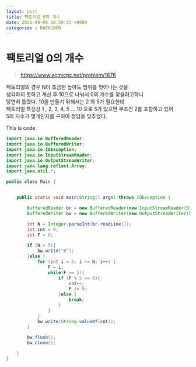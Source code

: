 ```yaml
---
layout: post
title: 팩토리얼 0의 개수
date: 2022-09-08 18:59:23 +0900
categories : BAEKJOON 
---
```

# 팩토리얼 0의 개수

> https://www.acmicpc.net/problem/1676


팩토리얼의 경우 N이 조금만 높아도 범위를 멋어나는 것을<br>
생각하지 못하고 계산 후 10으로 나눠서 0의 개수를 찾을려고하니 <br>
당연히 틀렸다. 10을 만들기 위해서는 2 와 5가 필요한데<br>
팩토리얼 특성상 1 , 2, 3, 4, 5 ... 10 으로 5가 있으면 무조건 2를 포함하고 있어<br>
5의 지수가 몇개인지를 구하여 정답을 맞추었다. 



This is code
```java
import java.io.BufferedReader;
import java.io.BufferedWriter;
import java.io.IOException;
import java.io.InputStreamReader;
import java.io.OutputStreamWriter;
import java.lang.reflect.Array;
import java.util.*;

public class Main {


    public static void main(String[] args) throws IOException {

        BufferedReader br = new BufferedReader(new InputStreamReader(System.in));
        BufferedWriter bw = new BufferedWriter(new OutputStreamWriter(System.out));

        int N = Integer.parseInt(br.readLine());
        int cnt = 0;
        int F = 0;

        if (N < 5){
            bw.write("0");
        }else {
            for (int i = 5; i <= N; i++) {
                F = i;
                while(F >= 5){
                    if (F % 5 == 0){
                        cnt++;
                        F /= 5;
                    }else {
                        break;
                    }
                }
            }
            bw.write(String.valueOf(cnt));
        }

        bw.flush();
        bw.close();

    }
}

```